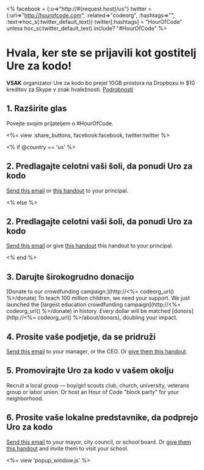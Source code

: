 <% facebook = {:u=>"http://#{request.host}/us"}
                      twitter = {:url=>"http://hourofcode.com", :related=>"codeorg", :hashtags=>"", :text=>hoc_s(:twitter_default_text)}
                      twitter[:hashtags] = "HourOfCode" unless hoc_s(:twitter_default_text).include? "#HourOfCode" %>



# Hvala, ker ste se prijavili kot gostitelj Ure za kodo!

**VSAK** organizator Ure za kodo bo prejel 10GB prostora na Dropboxu in $10 kreditov za Skype v znak hvaležnosti. [Podrobnosti](<%= hoc_uri('/prizes') %>)

## 1. Razširite glas

Povejte svojim prijateljem o #HourOfCode.

<%= view :share_buttons, facebook:facebook, twitter:twitter %>

<% if @country == 'us' %>

## 2. Predlagajte celotni vaši šoli, da ponudi Uro za kodo

[Send this email](<%= hoc_uri('/resources#email') %>) or [this handout](/files/hoc-one-pager.pdf) to your principal.

<% else %>

## 2. Predlagajte celotni vaši šoli, da ponudi Uro za kodo

[Send this email](<%= hoc_uri('/resources#email') %>) or give [this handout](/files/hoc-one-pager.pdf) this handout</a> to your principal.

<% end %>

## 3. Darujte širokogrudno donacijo

[Donate to our crowdfunding campaign.](http://<%= codeorg_url() %>/donate) To teach 100 million children, we need your support. We just launched the [largest education crowdfunding campaign](http://<%= codeorg_url() %>/donate) in history. *Every* dollar will be matched [donors](http://<%= codeorg_url() %>/about/donors), doubling your impact.

## 4. Prosite vaše podjetje, da se pridruži

[Send this email](<%= hoc_uri('/resources#email') %>) to your manager, or the CEO. Or [give them this handout](http://hourofcode.com/files/hoc-one-pager.pdf).

## 5. Promovirajte Uro za kodo v vašem okolju

Recruit a local group — boy/girl scouts club, church, university, veterans group or labor union. Or host an Hour of Code "block party" for your neighborhood.

## 6. Prosite vaše lokalne predstavnike, da podprejo Uro za kodo

[Send this email](<%= hoc_uri('/resources#politicians') %>) to your mayor, city council, or school board. Or [give them this handout](http://hourofcode.com/files/hoc-one-pager.pdf) and invite them to visit your school.

<%= view 'popup_window.js' %>